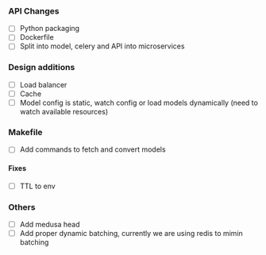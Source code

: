### API Changes ###

- [ ] Python packaging
- [ ] Dockerfile
- [ ] Split into model, celery and API into microservices

### Design additions ###
- [ ] Load balancer
- [ ] Cache
- [ ] Model config is static, watch config or load models dynamically (need to watch available resources)

### Makefile ###
- [ ] Add commands to fetch and convert models

#### Fixes ###
- [ ] TTL to env

### Others ###
- [ ] Add medusa head
- [ ] Add proper dynamic batching, currently we are using redis to mimin batching
